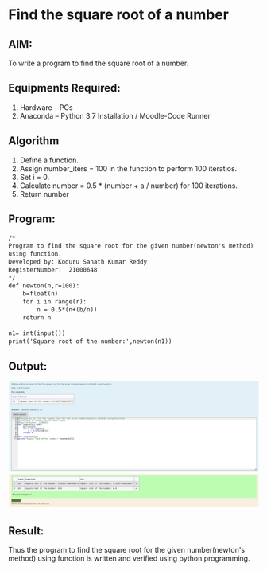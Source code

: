 # Find the square root of a number

## AIM:
To write a program to find the square root of a number.

## Equipments Required:
1. Hardware – PCs
2. Anaconda – Python 3.7 Installation / Moodle-Code Runner

## Algorithm
1. Define a function.
2. Assign number_iters = 100 in the function to perform 100 iteratios.
3. Set i = 0.
4. Calculate  number = 0.5 * (number + a / number) for 100 iterations.
5. Return number

## Program:
```
/*
Program to find the square root for the given number(newton's method) using function.
Developed by: Koduru Sanath Kumar Reddy
RegisterNumber:  21000648
*/
def newton(n,r=100):
    b=float(n)
    for i in range(r):
        n = 0.5*(n+(b/n))
    return n
    
n1= int(input())
print('Square root of the number:',newton(n1))
```

## Output:
![squareOutPut](./images/SS1.png)


## Result:
Thus the program to find the square root for the given number(newton's method) using function is written and verified using python programming.
